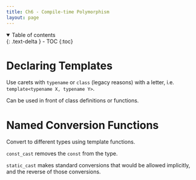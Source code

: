 ```yaml
---
title: Ch6 - Compile-time Polymorphism
layout: page
---
```


<details open markdown="block">
  <summary>
    Table of contents
  </summary>
  {: .text-delta }
- TOC
{:toc}
</details>

# Declaring Templates

Use carets with `typename`  or `class` (legacy reasons) with a letter, i.e.
`template<typename X, typename Y>`.

Can be used in front of class definitions or functions.

# Named Conversion Functions

Convert to different types using template functions.

`const_cast` removes the `const` from the type.

`static_cast` makes standard conversions that would be allowed implicitly, and
the reverse of those conversions.

